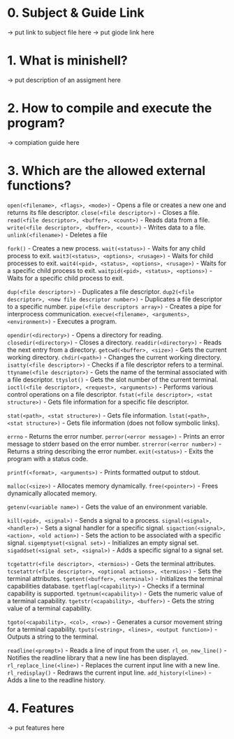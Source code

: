 # 0. Subject & Guide Link
-> put link to subject file here
-> put giode link here

# 1. What is minishell?
-> put description of an assigment here

# 2. How to compile and execute the program?
-> compiation guide here

# 3. Which are the allowed external functions?
`open(<filename>, <flags>, <mode>)` - Opens a file or creates a new one and returns its file descriptor.
`close(<file descriptor>)` - Closes a file.
`read(<file descriptor>, <buffer>, <count>)` - Reads data from a file.
`write(<file descriptor>, <buffer>, <count>)` - Writes data to a file.
`unlink(<filename>)` - Deletes a file

`fork()` - Creates a new process.
`wait(<status>)` - Waits for any child process to exit.
`wait3(<status>, <options>, <rusage>)` - Waits for child processes to exit.
`wait4(<pid>, <status>, <options>, <rusage>)` - Waits for a specific child process to exit.
`waitpid(<pid>, <status>, <options>)` - Waits for a specific child process to exit.

`dup(<file descriptor>)` - Duplicates a file descriptor.
`dup2(<file descriptor>, <new file descriptor number>)` - Duplicates a file descriptor to a specific number.
`pipe(<file descriptors array>)` - Creates a pipe for interprocess communication.
`execve(<filename>, <arguments>, <environment>)` - Executes a program.

`opendir(<directory>)` - Opens a directory for reading.
`closedir(<directory>)` - Closes a directory.
`readdir(<directory>)` - Reads the next entry from a directory.
`getcwd(<buffer>, <size>)` - Gets the current working directory.
`chdir(<path>)` - Changes the current working directory.
`isatty(<file descriptor>)` - Checks if a file descriptor refers to a terminal.
`ttyname(<file descriptor>)` - Gets the name of the terminal associated with a file descriptor.
`ttyslot()` - Gets the slot number of the current terminal.
`ioctl(<file descriptor>, <request>, <arguments>)` - Performs various control operations on a file descriptor.
`fstat(<file descriptor>, <stat structure>)` - Gets file information for a specific file descriptor.

`stat(<path>, <stat structure>)` - Gets file information.
`lstat(<path>, <stat structure>)` - Gets file information (does not follow symbolic links).

`errno` - Returns the error number.
`perror(<error message>)` - Prints an error message to stderr based on the error number.
`strerror(<error number>)` - Returns a string describing the error number.
`exit(<status>)` - Exits the program with a status code.

`printf(<format>, <arguments>)` - Prints formatted output to stdout.

`malloc(<size>)` - Allocates memory dynamically.
`free(<pointer>)` - Frees dynamically allocated memory.

`getenv(<variable name>)` - Gets the value of an environment variable.

`kill(<pid>, <signal>)` - Sends a signal to a process.
`signal(<signal>, <handler>)` - Sets a signal handler for a specific signal.
`sigaction(<signal>, <action>, <old action>)` - Sets the action to be associated with a specific signal.
`sigemptyset(<signal set>)` - Initializes an empty signal set.
`sigaddset(<signal set>, <signal>)` - Adds a specific signal to a signal set.

`tcgetattr(<file descriptor>, <termios>)` - Gets the terminal attributes.
`tcsetattr(<file descriptor>, <optional actions>, <termios>)` - Sets the terminal attributes.
`tgetent(<buffer>, <terminal>)` - Initializes the terminal capabilities database.
`tgetflag(<capability>)` - Checks if a terminal capability is supported.
`tgetnum(<capability>)` - Gets the numeric value of a terminal capability.
`tgetstr(<capability>, <buffer>)` - Gets the string value of a terminal capability.

`tgoto(<capability>, <col>, <row>)` - Generates a cursor movement string for a terminal capability.
`tputs(<string>, <lines>, <output function>)` - Outputs a string to the terminal.

`readline(<prompt>)` - Reads a line of input from the user.
`rl_on_new_line()` - Notifies the readline library that a new line has been displayed.
`rl_replace_line(<line>)` - Replaces the current input line with a new line.
`rl_redisplay()` - Redraws the current input line.
`add_history(<line>)` - Adds a line to the readline history.

# 4. Features
-> put features here